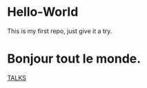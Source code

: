 Hello-World
===========

This is my first repo, just give it a try.

<h1>Bonjour tout le monde.</h1>

<a href="https://github.com/EtienneChuang/Hello-World/blob/master/TALKS.md">TALKS</a>
